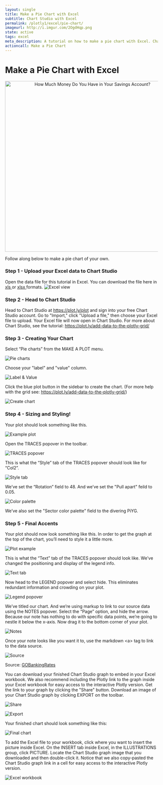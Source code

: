 ```yaml
---
layout: single
title: Make a Pie Chart with Excel
subtitle: Chart Studio with Excel
permalink: /plotly1/excel/pie-chart/
imageurl: http://i.imgur.com/2OgdHqp.png
state: active
tags: excel
meta_description: A tutorial on how to make a pie chart with Excel. Chart Studio is the easiest and fastest way to make and share graphs online.
actioncall: Make a Pie Chart
---
```


# Make a Pie Chart with Excel

<div>
    <a href="https://plot.ly/~Dreamshot/6177/" target="_blank" title="How Much Money Do You Have in Your Savings Account?" style="display: block; text-align: center;"><img src="https://plot.ly/~Dreamshot/6177.png" alt="How Much Money Do You Have in Your Savings Account?" style="max-width: 100%;width: 560px;"  width="560" onerror="this.onerror=null;this.src='https://plot.ly/404.png';" /></a>
    <script data-plotly="Dreamshot:6177" src="https://plot.ly/embed.js" async></script>
</div>

Follow along below to make a pie chart of your own.

### Step 1 - Upload your Excel data to Chart Studio

Open the data file for this tutorial in Excel. You can download the file here in
<a class="link--impt" href="https://www.dropbox.com/s/3h242p30pphiqud/How%20Much%20Money%20do%20You%20Have%20in%20Your%20Savings%20Account_%20copy.xls?raw=1" target="_blank">
       xls
      </a>
      or
      <a class="link--impt" href="https://www.dropbox.com/s/4kedvb1raefjx7y/How%20Much%20Money%20do%20You%20Have%20in%20Your%20Savings%20Account_.xlsx?raw=1" target="_blank">
       xlsx
      </a>
      formats.
![Excel view](http://i.imgur.com/QyEi1dy.png)

### Step 2 - Head to Chart Studio

Head to Chart Studio at <a class="link--impt" href="/plot">https://plot.ly/plot</a> and sign into your free Chart Studio account. Go to "Import," click "Upload a file," then choose your Excel file to upload. Your Excel file will now open in Chart Studio. For more about Chart Studio, see the tutorial: <a class="link--impt" href="/add-data-to-the-plotly-grid/">https://plot.ly/add-data-to-the-plotly-grid/</a>

### Step 3 - Creating Your Chart

Select “Pie charts” from the MAKE A PLOT menu.

![Pie charts](http://i.imgur.com/NjOZh0d.png)

Choose your "label" and "value" column.

![Label & Value](http://i.imgur.com/gLmuex2.png)

Click the blue plot button in the sidebar to create the chart. (For more help with the grid see: <a class="link--impt" href="/add-data-to-the-plotly-grid/">https://plot.ly/add-data-to-the-plotly-grid/</a>)

![Create chart](http://i.imgur.com/MDMUhho.png)

### Step 4 - Sizing and Styling!

Your plot should look something like this.

![Example plot](http://i.imgur.com/Qd3kGT1.png)

Open the TRACES popover in the toolbar.

![TRACES popover](http://i.imgur.com/Pu8Lftp.png)

This is what the “Style” tab of the TRACES popover should look like for “Col2”.

![Style tab](http://i.imgur.com/befxKks.png)

We’ve set the “Rotation” field to 48. And we’ve set the "Pull apart" feild to 0.05.

![Color palette](http://i.imgur.com/Oc0ekHN.png)

We’ve also set the "Sector color palette" field to the divering PiYG.

### Step 5 - Final Accents

Your plot should now look something like this. In order to get the graph at the top of the chart, you’ll need to style it a little more.

![Plot example](http://i.imgur.com/BNpuz57.png)

This is what the “Text” tab of the TRACES popover should look like. We’ve changed the positioning and display of the legend info.

![Text tab](http://i.imgur.com/IE7CytX.png)

Now head to the LEGEND popover and select hide. This eliminates redundant information and crowding on your plot.

![Legend popover](http://i.imgur.com/j6zXlbH.png)

We’ve titled our chart. And we’re using markup to link to our source data using the NOTES popover. Select the “Page” option, and hide the arrow. Because our note has nothing to do with specific data points, we’re going to nestle it below the x-axis. Now drag it to the bottom corner of your plot.

![Notes](http://i.imgur.com/OHaGDoz.png)

Once your note looks like you want it to, use the markdown &lt;a&gt; tag to link to the data source.

![Source](http://i.imgur.com/OHaGDoz.png)

Source: <a href="http://www.gobankingrates.com/savings-account/62-percent-americans-under-1000-savings-survey-finds/">GOBankingRates</a>

You can download your finished Chart Studio graph to embed in your Excel workbook. We also recommend including the Plotly link to the graph inside your Excel workbook for easy access to the interactive Plotly version. Get the link to your graph by clicking the "Share" button. Download an image of your Chart Studio graph by clicking EXPORT on the toolbar.

![Share](http://i.imgur.com/j1W3svM.png)

![Export](http://i.imgur.com/OeC7MYL.png)

Your finished chart should look something like this:

![Final chart](http://i.imgur.com/EUsZAFI.png)

To add the Excel file to your workbook, click where you want to insert the picture inside Excel. On the INSERT tab inside Excel, in the ILLUSTRATIONS group, click PICTURE. Locate the Chart Studio graph image that you downloaded and then double-click it. Notice that we also copy-pasted the Chart Studio graph link in a cell for easy access to the interactive Plotly version.

![Excel workbook](http://i.imgur.com/A54g3on.png)
